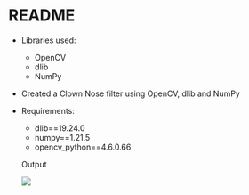 
# README

* Libraries used:
    * OpenCV
    * dlib
    * NumPy

* Created a Clown Nose filter using OpenCV, dlib and NumPy

* Requirements:
    * dlib==19.24.0
    * numpy==1.21.5
    * opencv_python==4.6.0.66
    
    
    Output
    
    <img src="https://github.com/akshitagupta15june/Face-X/blob/master/Snapchat_Filters/Clown_Nose_Filter/clown-out.png">








